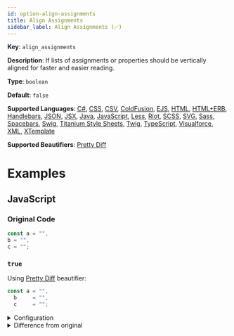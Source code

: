 ```yaml
---
id: option-align-assignments
title: Align Assignments
sidebar_label: Align Assignments (✅)
---
```

**Key**: `align_assignments`

**Description**: If lists of assignments or properties should be vertically aligned for faster and easier reading.

**Type**: `boolean`

**Default**: `false`

**Supported Languages**: [C#](/docs/language-csharp.html), [CSS](/docs/language-css.html), [CSV](/docs/language-csv.html), [ColdFusion](/docs/language-coldfusion.html), [EJS](/docs/language-ejs.html), [HTML](/docs/language-html.html), [HTML+ERB](/docs/language-html%2Berb.html), [Handlebars](/docs/language-handlebars.html), [JSON](/docs/language-json.html), [JSX](/docs/language-jsx.html), [Java](/docs/language-java.html), [JavaScript](/docs/language-javascript.html), [Less](/docs/language-less.html), [Riot](/docs/language-riot.html), [SCSS](/docs/language-scss.html), [SVG](/docs/language-svg.html), [Sass](/docs/language-sass.html), [Spacebars](/docs/language-spacebars.html), [Swig](/docs/language-swig.html), [Titanium Style Sheets](/docs/language-titanium-style-sheets.html), [Twig](/docs/language-twig.html), [TypeScript](/docs/language-typescript.html), [Visualforce](/docs/language-visualforce.html), [XML](/docs/language-xml.html), [XTemplate](/docs/language-xtemplate.html)

**Supported Beautifiers**: [Pretty Diff](/docs/beautifier-pretty-diff.html)

# Examples
## JavaScript
### Original Code
```JavaScript
const a = "",
b = "",
c = "";
```
### `true`
Using [Pretty Diff](/docs/beautifier-pretty-diff.html) beautifier:
```JavaScript
const a = "",
  b     = "",
  c     = "";
```
<details><summary>Configuration</summary>
A `.unibeautify.json` file would look like the following:
```json
{
  "JavaScript": {
    "indent_size": 2,
    "indent_char": " ",
    "align_assignments": true
  }
}
```
</details>
<details><summary>Difference from original</summary>
```diff
Index: true
===================================================================
--- true	Original
+++ true	Beautified
@@ -1,3 +1,3 @@
 const␣a␣=␣"",␊
-b␣=␣"",␊
-c␣=␣"";
\ No newline at end of file
+␣␣b␣␣␣␣␣=␣"",␊
+␣␣c␣␣␣␣␣=␣"";

```
</details>
### `false`
Using [Pretty Diff](/docs/beautifier-pretty-diff.html) beautifier:
```JavaScript
const a = "",
  b = "",
  c = "";
```
<details><summary>Configuration</summary>
A `.unibeautify.json` file would look like the following:
```json
{
  "JavaScript": {
    "indent_size": 2,
    "indent_char": " ",
    "align_assignments": false
  }
}
```
</details>
<details><summary>Difference from original</summary>
```diff
Index: false
===================================================================
--- false	Original
+++ false	Beautified
@@ -1,3 +1,3 @@
 const␣a␣=␣"",␊
-b␣=␣"",␊
-c␣=␣"";
\ No newline at end of file
+␣␣b␣=␣"",␊
+␣␣c␣=␣"";

```
</details>